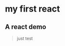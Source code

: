 <!--
  -- --------------------------------------------------------
  -- @file readme.md
  -- @author chentong <chentong@zuzuche.com>
  -- @date 2018-04-25 15:45:12
  -- @last_modified_by chentong <chentong@zuzuche.com>
  -- @last_modified_date 2018-04-25 16:56:48
  -- @copyright (c) 2018 @fe/my-first-react
  -- --------------------------------------------------------
 -->

# my first react

## A react demo

> just test
